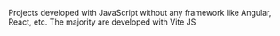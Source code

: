 Projects developed with JavaScript without any framework like Angular, React, etc. 
The majority are developed with Vite JS
